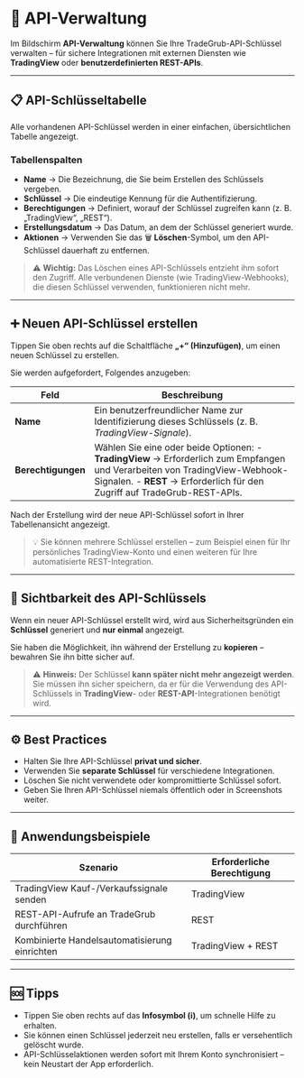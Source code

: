 # 🔑 API-Verwaltung

Im Bildschirm **API-Verwaltung** können Sie Ihre TradeGrub-API-Schlüssel verwalten – für sichere Integrationen mit externen Diensten wie **TradingView** oder **benutzerdefinierten REST-APIs**.

---

## 📋 API-Schlüsseltabelle

Alle vorhandenen API-Schlüssel werden in einer einfachen, übersichtlichen Tabelle angezeigt.

### Tabellenspalten
- **Name** → Die Bezeichnung, die Sie beim Erstellen des Schlüssels vergeben.
- **Schlüssel** → Die eindeutige Kennung für die Authentifizierung.
- **Berechtigungen** → Definiert, worauf der Schlüssel zugreifen kann (z. B. „TradingView“, „REST“).
- **Erstellungsdatum** → Das Datum, an dem der Schlüssel generiert wurde.
- **Aktionen** → Verwenden Sie das 🗑️ **Löschen**-Symbol, um den API-Schlüssel dauerhaft zu entfernen.

> ⚠️ **Wichtig:** Das Löschen eines API-Schlüssels entzieht ihm sofort den Zugriff.
> Alle verbundenen Dienste (wie TradingView-Webhooks), die diesen Schlüssel verwenden, funktionieren nicht mehr.

---

## ➕ Neuen API-Schlüssel erstellen

Tippen Sie oben rechts auf die Schaltfläche **„+“ (Hinzufügen)**, um einen neuen Schlüssel zu erstellen.

Sie werden aufgefordert, Folgendes anzugeben:

| Feld | Beschreibung |
|--------|-----------|
| **Name** | Ein benutzerfreundlicher Name zur Identifizierung dieses Schlüssels (z. B. *TradingView-Signale*). |
| **Berechtigungen** | Wählen Sie eine oder beide Optionen: - **TradingView** → Erforderlich zum Empfangen und Verarbeiten von TradingView-Webhook-Signalen. - **REST** → Erforderlich für den Zugriff auf TradeGrub-REST-APIs. |

Nach der Erstellung wird der neue API-Schlüssel sofort in Ihrer Tabellenansicht angezeigt.

> 💡 Sie können mehrere Schlüssel erstellen – zum Beispiel einen für Ihr persönliches TradingView-Konto und einen weiteren für Ihre automatisierte REST-Integration.

---

## 🔐 Sichtbarkeit des API-Schlüssels

Wenn ein neuer API-Schlüssel erstellt wird, wird aus Sicherheitsgründen ein **Schlüssel** generiert und **nur einmal** angezeigt.

Sie haben die Möglichkeit, ihn während der Erstellung zu **kopieren** – bewahren Sie ihn bitte sicher auf.

> ⚠️ **Hinweis:**
> Der Schlüssel **kann später nicht mehr angezeigt werden**.
> Sie müssen ihn sicher speichern, da er für die Verwendung des API-Schlüssels in **TradingView**- oder **REST-API**-Integrationen benötigt wird.

---

## ⚙️ Best Practices

- Halten Sie Ihre API-Schlüssel **privat und sicher**.
- Verwenden Sie **separate Schlüssel** für verschiedene Integrationen.
- Löschen Sie nicht verwendete oder kompromittierte Schlüssel sofort.
- Geben Sie Ihren API-Schlüssel niemals öffentlich oder in Screenshots weiter.

---

## 🧩 Anwendungsbeispiele

| Szenario | Erforderliche Berechtigung |
|-----------|---------------------|
| TradingView Kauf-/Verkaufssignale senden | TradingView |
| REST-API-Aufrufe an TradeGrub durchführen | REST |
| Kombinierte Handelsautomatisierung einrichten | TradingView + REST |

---

## 🆘 Tipps
- Tippen Sie oben rechts auf das **Infosymbol (ℹ️)**, um schnelle Hilfe zu erhalten.
- Sie können einen Schlüssel jederzeit neu erstellen, falls er versehentlich gelöscht wurde.
- API-Schlüsselaktionen werden sofort mit Ihrem Konto synchronisiert – kein Neustart der App erforderlich.
